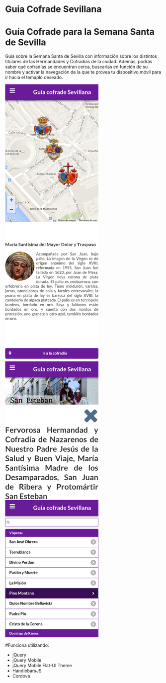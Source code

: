 
# Guia Cofrade Sevillana

Guía Cofrade para la Semana Santa de Sevilla
=======

Guía sobre la Semana Santa de Sevilla con información sobre los distintos titulares de las Hermandades y Cofradías de la ciudad. Además, podrás saber qué cofradías se encuentran cerca, buscarlas en función de su nombre y activar la navegación de la que te provea tu dispositivo móvil para ir hacia el temaplo deseado.

[![Vista del mapa](screens/1t.jpg)](screens/1.jpg)[![Información sobre titulares](screens/2t.jpg)](screens/2.jpg)[![Información sobre Hermandades](screens/3t.jpg)](screens/3.jpg)[![Búsqueda de Hermandades por nombre](screens/4t.jpg)](screens/4.jpg)


#Funciona utilizando:
+ jQuery
+ jQuery Mobile
+ jQuery Mobile Flat-UI Theme
+ HandlebarsJS
+ Cordova

